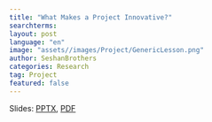 ```yaml
---
title: "What Makes a Project Innovative?"
searchterms: 
layout: post
language: "en"
image: "assets//images/Project/GenericLesson.png"
author: SeshanBrothers
categories: Research
tag: Project
featured: false
---
```


Slides:
 <a href="/translations/en-us/Project/InnovativeSolution.pptx">PPTX</a>,
 <a href="/translations/en-us/Project/InnovativeSolution.pdf">PDF</a>
